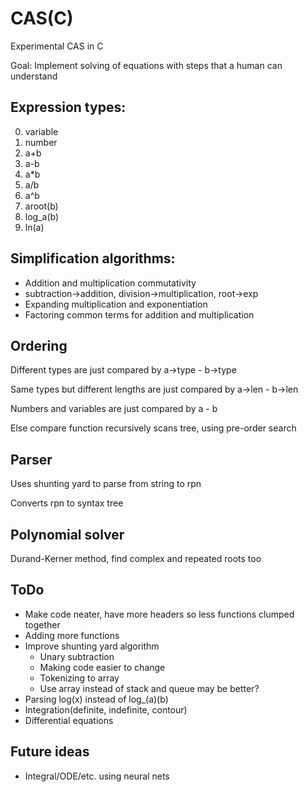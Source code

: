 # CAS(C)
Experimental CAS in C

Goal: Implement solving of equations with steps that a human can understand

## Expression types:
0. variable
1. number
2. a+b
3. a-b
4. a*b
5. a/b
6. a^b
7. aroot(b)
8. log_a(b)
9. ln(a)

## Simplification algorithms:

 - Addition and multiplication commutativity
 - subtraction->addition, division->multiplication, root->exp
 - Expanding multiplication and exponentiation
 - Factoring common terms for addition and multiplication
## Ordering

Different types are just compared by a->type - b->type

Same types but different lengths are just compared by a->len - b->len

Numbers and variables are just compared by a - b

Else compare function recursively scans tree, using pre-order search

## Parser

Uses shunting yard to parse from string to rpn

Converts rpn to syntax tree

## Polynomial solver

Durand-Kerner method, find complex and repeated roots too

## ToDo
* Make code neater, have more headers so less functions clumped together
* Adding more functions
* Improve shunting yard algorithm
  * Unary subtraction
  * Making code easier to change
  * Tokenizing to array
  * Use array instead of stack and queue may be better?
* Parsing log(x) instead of log_(a)(b)
* Integration(definite, indefinite, contour)
* Differential equations

## Future ideas
* Integral/ODE/etc. using neural nets
